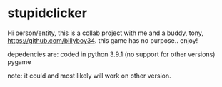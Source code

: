 # stupidclicker
Hi person/entity, 
this is a collab project with me and a buddy, tony, https://github.com/billyboy34.
this game has no purpose.. enjoy!

depedencies are:
coded in python 3.9.1 (no support for other versions)
pygame

note: it could and most likely will work on other version.
